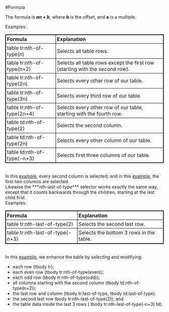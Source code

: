 #Formula

The formula is ***an + b***,  where **b** is the offset, and **a** is a multiple.

Examples:
<style>
table.mine {
    border-collapse:collapse;
    border: 1px solid black;
  }
  th.mine, td.mine {
    border: 1px solid black;
    padding: 0.2em;
  }

 th.mine {
    background-color:#00ff00;
}

 td.mine1 {
    background-color:#00ff00;
}
 th.mine2, td.mine2 {
    border: 1px solid black;
    padding: 0.2em;
  }

 th.mine2 {
    text-align:left;
}
</style>

<table class = "mine">
<tr><th class = "mine2" >Formula</th><th class = "mine2" >Explanation</th></tr>
<tr><td class = "mine2">table tr:nth-of-type(n)</td><td class = "mine2">Selects all table rows.</td></tr>
<tr><td class = "mine2">table tr:nth-of-type(n+2)</td><td class = "mine2">Selects all table rows except the first row (starting with the second row).</td></tr>
<tr><td class = "mine2">table tr:nth-of-type(2n)</td><td class = "mine2">Selects every other row of our table.</td></tr>
<tr><td class = "mine2">table tr:nth-of-type(3n)</td><td class = "mine2">Selects every third row of our table.</td></tr>
<tr><td class = "mine2">table tr:nth-of-type(2n+4)</td><td class = "mine2">Selects every other row of our table, starting with the fourth row.</td></tr>
<tr><td class = "mine2">table td:nth-of-type(2)</td><td class = "mine2">Selects the second column.</td></tr>
<tr><td class = "mine2">table td:nth-of-type(2n)</td><td class = "mine2">Selects every other column of our table.</td></tr>
<tr><td class = "mine2">table td:nth-of-type(-n+3)</td><td class = "mine2">Selects first three columns of our table.</td></tr>
</table>
<br>
In this <a href = "archives/Class Htmls/nthtype1.htm" target="_blank">example</a>, every second column is selected; and in this 
<a href = "archives/Class Htmls/nthtype2.htm" target="_blank">example</a>, the first two columns are selected.
<br>    
Likewise the ***nth-last-of-type*** selector works exactly the same way, except that it counts backwards through the children, starting at the last child first.  
<br>
Examples:
<table class = "mine">
<tr><th class = "mine2" >Formula</th><th class = "mine2" >Explanation</th></tr>
<tr><td class = "mine2">table tr:nth-last-of-type(2)</td><td class = "mine2">Selects the second last row.</td></tr>
<tr><td class = "mine2">table tr:nth-last-of-type(-n+3)</td><td class = "mine2">Selects the bottom 3 rows in the table.</td></tr>
</table>
<br>
In this <a href = "archives/Class Htmls/mytable.htm" target="_blank">example</a>, we enhance the table by selecting and modifying:

- each row (tbody tr);
- each even row (tbody tr:nth-of-type(even));
- each odd row (tbody tr:nth-of-type(odd));
- all columns starting with the second column (tbody td:nth-of-type(n+2));
- the last row and column (tbody tr:last-of-type,  tbody td:last-of-type).
- the second last row tbody tr:nth-last-of-type(2)); and
- the table data inside the last 3 rows (
tbody tr:nth-last-of-type(-n+3) td).

